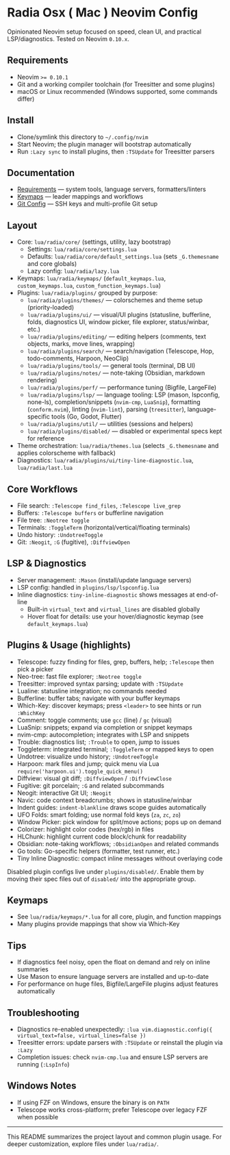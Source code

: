 # Radia Osx ( Mac ) Neovim Config

Opinionated Neovim setup focused on speed, clean UI, and practical LSP/diagnostics. Tested on Neovim `0.10.x`.

## Requirements
- Neovim `>= 0.10.1`
- Git and a working compiler toolchain (for Treesitter and some plugins)
- macOS or Linux recommended (Windows supported, some commands differ)

## Install
- Clone/symlink this directory to `~/.config/nvim`
- Start Neovim; the plugin manager will bootstrap automatically
- Run `:Lazy sync` to install plugins, then `:TSUpdate` for Treesitter parsers

## Documentation
- [Requirements](./requirements.md) — system tools, language servers, formatters/linters
- [Keymaps](./keymap.md) — leader mappings and workflows
- [Git Config](./.gitconfig.md) — SSH keys and multi-profile Git setup

## Layout
- Core: `lua/radia/core/` (settings, utility, lazy bootstrap)
  - Settings: `lua/radia/core/settings.lua`
  - Defaults: `lua/radia/core/default_settings.lua` (sets `_G.themesname` and core globals)
  - Lazy config: `lua/radia/lazy.lua`
- Keymaps: `lua/radia/keymaps/` (`default_keymaps.lua`, `custom_keymaps.lua`, `custom_function_keymaps.lua`)
- Plugins: `lua/radia/plugins/` grouped by purpose:
  - `lua/radia/plugins/themes/` — colorschemes and theme setup (priority-loaded)
  - `lua/radia/plugins/ui/` — visual/UI plugins (statusline, bufferline, folds, diagnostics UI, window picker, file explorer, status/winbar, etc.)
  - `lua/radia/plugins/editing/` — editing helpers (comments, text objects, marks, move lines, wrapping)
  - `lua/radia/plugins/search/` — search/navigation (Telescope, Hop, todo-comments, Harpoon, NeoClip)
  - `lua/radia/plugins/tools/` — general tools (terminal, DB UI)
  - `lua/radia/plugins/notes/` — note-taking (Obsidian, markdown rendering)
  - `lua/radia/plugins/perf/` — performance tuning (Bigfile, LargeFile)
  - `lua/radia/plugins/lsp/` — language tooling: LSP (mason, lspconfig, none-ls), completion/snippets (`nvim-cmp`, `LuaSnip`), formatting (`conform.nvim`), linting (`nvim-lint`), parsing (`treesitter`), language-specific tools (Go, Godot, Flutter)
  - `lua/radia/plugins/util/` — utilities (sessions and helpers)
  - `lua/radia/plugins/disabled/` — disabled or experimental specs kept for reference
- Theme orchestration: `lua/radia/themes.lua` (selects `_G.themesname` and applies colorscheme with fallback)
- Diagnostics: `lua/radia/plugins/ui/tiny-line-diagnostic.lua`, `lua/radia/last.lua`

## Core Workflows
- File search: `:Telescope find_files`, `:Telescope live_grep`
- Buffers: `:Telescope buffers` or bufferline navigation
- File tree: `:Neotree toggle`
- Terminals: `:ToggleTerm` (horizontal/vertical/floating terminals)
- Undo history: `:UndotreeToggle`
- Git: `:Neogit`, `:G` (fugitive), `:DiffviewOpen`

## LSP & Diagnostics
- Server management: `:Mason` (install/update language servers)
- LSP config: handled in `plugins/lsp/lspconfig.lua`
- Inline diagnostics: `tiny-inline-diagnostic` shows messages at end-of-line
  - Built-in `virtual_text` and `virtual_lines` are disabled globally
  - Hover float for details: use your hover/diagnostic keymap (see `default_keymaps.lua`)

## Plugins & Usage (highlights)
- Telescope: fuzzy finding for files, grep, buffers, help; `:Telescope` then pick a picker
- Neo-tree: fast file explorer; `:Neotree toggle`
- Treesitter: improved syntax parsing; update with `:TSUpdate`
- Lualine: statusline integration; no commands needed
- Bufferline: buffer tabs; navigate with your buffer keymaps
- Which-Key: discover keymaps; press `<leader>` to see hints or run `:WhichKey`
- Comment: toggle comments; use `gcc` (line) / `gc` (visual)
- LuaSnip: snippets; expand via completion or snippet keymaps
- nvim-cmp: autocompletion; integrates with LSP and snippets
- Trouble: diagnostics list; `:Trouble` to open, jump to issues
- Toggleterm: integrated terminal; `:ToggleTerm` or mapped keys to open
- Undotree: visualize undo history; `:UndotreeToggle`
- Harpoon: mark files and jump; quick menu via Lua `require('harpoon.ui').toggle_quick_menu()`
- Diffview: visual git diff; `:DiffviewOpen` / `:DiffviewClose`
- Fugitive: git porcelain; `:G` and related subcommands
- Neogit: interactive Git UI; `:Neogit`
- Navic: code context breadcrumbs; shows in statusline/winbar
- Indent guides: `indent-blankline` draws scope guides automatically
- UFO Folds: smart folding; use normal fold keys (`za`, `zc`, `zo`)
- Window Picker: pick window for split/move actions; pops up on demand
- Colorizer: highlight color codes (hex/rgb) in files
- HLChunk: highlight current code block/chunk for readability
- Obsidian: note-taking workflows; `:ObsidianOpen` and related commands
- Go tools: Go-specific helpers (formatter, test runner, etc.)
- Tiny Inline Diagnostic: compact inline messages without overlaying code

Disabled plugin configs live under `plugins/disabled/`. Enable them by moving their spec files out of `disabled/` into the appropriate group.

## Keymaps
- See `lua/radia/keymaps/*.lua` for all core, plugin, and function mappings
- Many plugins provide mappings that show via Which-Key

## Tips
- If diagnostics feel noisy, open the float on demand and rely on inline summaries
- Use Mason to ensure language servers are installed and up-to-date
- For performance on huge files, Bigfile/LargeFile plugins adjust features automatically

## Troubleshooting
- Diagnostics re-enabled unexpectedly: `:lua vim.diagnostic.config({ virtual_text=false, virtual_lines=false })`
- Treesitter errors: update parsers with `:TSUpdate` or reinstall the plugin via `:Lazy`
- Completion issues: check `nvim-cmp.lua` and ensure LSP servers are running (`:LspInfo`)

## Windows Notes
- If using FZF on Windows, ensure the binary is on `PATH`
- Telescope works cross-platform; prefer Telescope over legacy FZF when possible

---
This README summarizes the project layout and common plugin usage. For deeper customization, explore files under `lua/radia/`.

